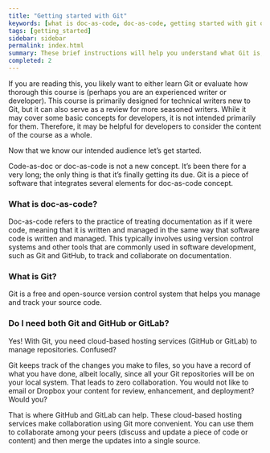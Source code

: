 ```yaml
---
title: "Getting started with Git"
keywords: [what is doc-as-code, doc-as-code, getting started with git on windows, getting started with git command line, getting started with git bash, getting started with git and github, getting started with git and gitlab]
tags: [getting_started]
sidebar: sidebar
permalink: index.html
summary: These brief instructions will help you understand what Git is, what is doc-as-code, why technical writers might use it, and how you can quickly get started with Git.
completed: 2
---
```


If you are reading this, you likely want to either learn Git or evaluate how thorough this course is (perhaps you are an experienced writer or developer). This course is primarily designed for technical writers new to Git, but it can also serve as a review for more seasoned writers. While it may cover some basic concepts for developers, it is not intended primarily for them. Therefore, it may be helpful for developers to consider the content of the course as a whole.

Now that we know our intended audience let’s get started.

Code-as-doc or doc-as-code is not a new concept. It’s been there for a very long; the only thing is that it’s finally getting its due. Git is a piece of software that integrates several elements for doc-as-code concept.

### What is doc-as-code?
Doc-as-code refers to the practice of treating documentation as if it were code, meaning that it is written and managed in the same way that software code is written and managed. This typically involves using version control systems and other tools that are commonly used in software development, such as Git and GitHub, to track and collaborate on documentation.

### What is Git?
Git is a free and open-source version control system that helps you manage and track your source code.

### Do I need both Git and GitHub or GitLab?
Yes!
With Git, you need cloud-based hosting services (GitHub or GitLab) to manage repositories. Confused?

Git keeps track of the changes you make to files, so you have a record of what you have done, albeit locally, since all your Git repositories will be on your local system. That leads to zero collaboration. You would not like to email or Dropbox your content for review, enhancement, and deployment? Would you?

That is where GitHub and GitLab can help. These cloud-based hosting services make collaboration using Git more convenient. You can use them to collaborate among your peers (discuss and update a piece of code or content) and then merge the updates into a single source.